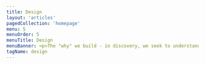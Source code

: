 ```yaml
---
title: Design
layout: 'articles'
pagedCollection: 'homepage'
menu: 5
menuOrder: 5
menuTitle: Design
menuBanner: <p>The "why" we build - in discovery, we seek to understand what problem we're solving and for whom.</p>
tagName: design
---
```

